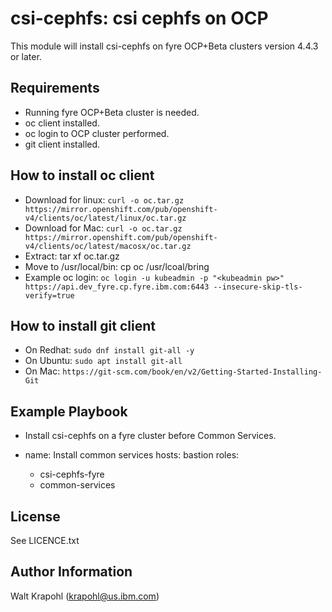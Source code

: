 csi-cephfs: csi cephfs on OCP
=========

This module will install csi-cephfs on fyre OCP+Beta clusters version 4.4.3 or later.

Requirements
------------

 - Running fyre OCP+Beta cluster is needed.
 - oc client installed.
 - oc login to OCP cluster performed.
 - git client installed.

How to install oc client
------------------------
 - Download for linux: `curl -o oc.tar.gz https://mirror.openshift.com/pub/openshift-v4/clients/oc/latest/linux/oc.tar.gz`
 - Download for Mac: `curl -o oc.tar.gz https://mirror.openshift.com/pub/openshift-v4/clients/oc/latest/macosx/oc.tar.gz`
 - Extract: tar xf oc.tar.gz
 - Move to /usr/local/bin: cp oc /usr/lcoal/bring
 - Example oc login: `oc login -u kubeadmin -p "<kubeadmin pw>" https://api.dev_fyre.cp.fyre.ibm.com:6443 --insecure-skip-tls-verify=true`

 How to install git client
 -------------------------
 - On Redhat: `sudo dnf install git-all -y`
 - On Ubuntu: `sudo apt install git-all`
 - On Mac: `https://git-scm.com/book/en/v2/Getting-Started-Installing-Git`

Example Playbook
----------------
- Install csi-cephfs on a fyre cluster before Common Services.

 - name: Install common services
   hosts: bastion
   roles:
   - csi-cephfs-fyre
   - common-services


License
-------

See LICENCE.txt

Author Information
------------------

Walt Krapohl (krapohl@us.ibm.com)
